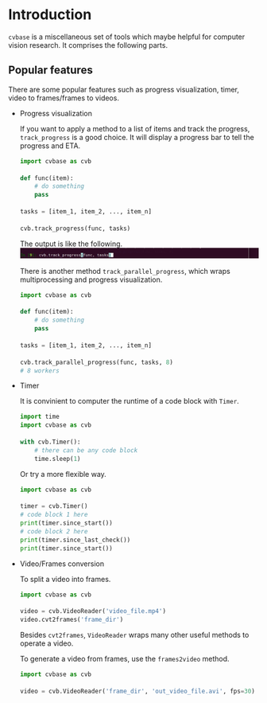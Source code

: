 # Introduction

`cvbase` is a miscellaneous set of tools which maybe helpful for computer vision research.
It comprises the following parts.

## Popular features
There are some popular features such as progress visualization, timer, video to frames/frames to videos.


- Progress visualization

    If you want to apply a method to a list of items and track the progress, `track_progress`
    is a good choice. It will display a progress bar to tell the progress and ETA.

    ```python
    import cvbase as cvb

    def func(item):
        # do something
        pass

    tasks = [item_1, item_2, ..., item_n]

    cvb.track_progress(func, tasks)
    ```

    The output is like the following.
    ![progress](_static/progress.gif)

    There is another method `track_parallel_progress`, which wraps multiprocessing and
    progress visualization.

    ```python
    import cvbase as cvb

    def func(item):
        # do something
        pass

    tasks = [item_1, item_2, ..., item_n]

    cvb.track_parallel_progress(func, tasks, 8)
    # 8 workers
    ```

- Timer

    It is convinient to computer the runtime of a code block with `Timer`.

    ```python
    import time
    import cvbase as cvb

    with cvb.Timer():
        # there can be any code block
        time.sleep(1)
    ```

    Or try a more flexible way.

    ```python
    import cvbase as cvb

    timer = cvb.Timer()
    # code block 1 here
    print(timer.since_start())
    # code block 2 here
    print(timer.since_last_check())
    print(timer.since_start())
    ```

- Video/Frames conversion

    To split a video into frames.

    ```python
    import cvbase as cvb

    video = cvb.VideoReader('video_file.mp4')
    video.cvt2frames('frame_dir')
    ```
    Besides `cvt2frames`, `VideoReader` wraps many other useful methods to operate a video.

    To generate a video from frames, use the `frames2video` method.

    ```python
    import cvbase as cvb

    video = cvb.VideoReader('frame_dir', 'out_video_file.avi', fps=30)
    ```